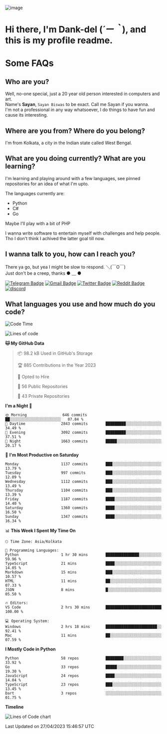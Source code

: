 ![image](https://user-images.githubusercontent.com/63096193/125182844-29f20800-e22f-11eb-8dc9-b0f2d29647bb.png)

# **Hi there, I'm Dank-del (*´ー｀*), and this is my profile readme.**
<!--  [![Profile views](https://gpvc.arturio.dev/dank-del)](https://github.com/dank-del) -->
# Some FAQs

## **Who are you?**

Well, no-one special, just a 20 year old person interested in computers and art. \
Name's **Sayan**, `Sayan Biswas` to be exact. Call me Sayan if you wanna. \
I'm not a professional in any way whatsoever, I do things to have fun and cause its interesting.

## **Where are you from? Where do you belong?**

I'm from Kolkata, a city in the Indian state called West Bengal.

## **What are you doing currently? What are you learning?**

I'm learning and playing around with a few languages, see pinned repositories for an idea of what I'm upto.

The languages currently are:

- Python
- C#
- Go

Maybe I'll play with a bit of PHP

I wanna write software to entertain myself with challenges and help people. \
Tho I don't think I achived the latter goal till now.

<!--## **Eww, I see a weeb profile.**

Can't help it, it's the best way to hide my face on this account
> Why do people hate weebs .-.

## **Cool, what more interests you?**

My interests are quite, weird. They're scattered all over the place. \
I've been fascinated by music and have studied it since the age of 6, I've performed on stage and on air but yeah now I've been away from that. I specialize in key instruments. \
Another thing that interests me is Media Production, aka, working with audio, video and broadcasting media.

> I just like art in general. also feeds the reason of me being obsessed with Japanese drawings (⋟ ﹏ ⋞)-->

## **I wanna talk to you, how can I reach you?**

There ya go, but yea I might be slow to respond. ＼(￣O￣) \
Just don't be a creep, thanks ● ﹏ ●

[![Telegram Badge](https://img.shields.io/badge/-dank_as_fuck-1ca0f1?style=flat-square&logo=telegram&logoColor=white&link=https://t.me/dank_as_fuck)](https://t.me/dank_as_fuck)
[![Gmail Badge](https://img.shields.io/badge/-sayan@asia.com-c14438?style=flat-square&logo=Gmail&logoColor=white&link=mailto:sayan@asia.com)](mailto:sayan@asia.com)
[![Twitter Badge](https://img.shields.io/twitter/follow/TheDankDel?style=social)](https://twitter.com/TheDankDel)
[![Reddit Badge](https://img.shields.io/reddit/user-karma/combined/dank_as_fuck_?style=social)](https://www.reddit.com/user/dank_as_fuck_/)
[![discord](https://discord-md-badge.vercel.app/api/shield/506536929152466945?style=social)](https://discordapp.com/users/506536929152466945)

## **What languages you use and how much do you code?**

<!--START_SECTION:waka-->
![Code Time](http://img.shields.io/badge/Code%20Time-1%2C139%20hrs%2053%20mins-blue)

![Lines of code](https://img.shields.io/badge/From%20Hello%20World%20I%27ve%20Written-4.4%20million%20lines%20of%20code-blue)

**🐱 My GitHub Data** 

> 📦 98.2 kB Used in GitHub's Storage 
 > 
> 🏆 885 Contributions in the Year 2023
 > 
> 💼 Opted to Hire
 > 
> 📜 56 Public Repositories 
 > 
> 🔑 43 Private Repositories 
 > 
**I'm a Night 🦉** 

```text
🌞 Morning                646 commits         ██░░░░░░░░░░░░░░░░░░░░░░░   07.84 % 
🌆 Daytime                2843 commits        █████████░░░░░░░░░░░░░░░░   34.49 % 
🌃 Evening                3092 commits        █████████░░░░░░░░░░░░░░░░   37.51 % 
🌙 Night                  1663 commits        █████░░░░░░░░░░░░░░░░░░░░   20.17 % 
```
📅 **I'm Most Productive on Saturday** 

```text
Monday                   1137 commits        ███░░░░░░░░░░░░░░░░░░░░░░   13.79 % 
Tuesday                  997 commits         ███░░░░░░░░░░░░░░░░░░░░░░   12.09 % 
Wednesday                1112 commits        ███░░░░░░░░░░░░░░░░░░░░░░   13.49 % 
Thursday                 1104 commits        ███░░░░░░░░░░░░░░░░░░░░░░   13.39 % 
Friday                   1187 commits        ████░░░░░░░░░░░░░░░░░░░░░   14.40 % 
Saturday                 1360 commits        ████░░░░░░░░░░░░░░░░░░░░░   16.50 % 
Sunday                   1347 commits        ████░░░░░░░░░░░░░░░░░░░░░   16.34 % 
```


📊 **This Week I Spent My Time On** 

```text
🕑︎ Time Zone: Asia/Kolkata

💬 Programming Languages: 
Python                   1 hr 30 mins        ███████████████░░░░░░░░░░   59.96 % 
TypeScript               21 mins             ████░░░░░░░░░░░░░░░░░░░░░   14.05 % 
Markdown                 15 mins             ███░░░░░░░░░░░░░░░░░░░░░░   10.57 % 
HTML                     11 mins             ██░░░░░░░░░░░░░░░░░░░░░░░   07.33 % 
JSON                     8 mins              █░░░░░░░░░░░░░░░░░░░░░░░░   05.50 % 

🔥 Editors: 
VS Code                  2 hrs 30 mins       █████████████████████████   100.00 % 

💻 Operating System: 
Windows                  2 hrs 18 mins       ███████████████████████░░   92.41 % 
Mac                      11 mins             ██░░░░░░░░░░░░░░░░░░░░░░░   07.59 % 
```

**I Mostly Code in Python** 

```text
Python                   58 repos            ████████░░░░░░░░░░░░░░░░░   33.92 % 
Go                       33 repos            █████░░░░░░░░░░░░░░░░░░░░   19.30 % 
JavaScript               24 repos            ████░░░░░░░░░░░░░░░░░░░░░   14.04 % 
TypeScript               23 repos            ███░░░░░░░░░░░░░░░░░░░░░░   13.45 % 
Dart                     3 repos             ░░░░░░░░░░░░░░░░░░░░░░░░░   01.75 % 
```



**Timeline**

![Lines of Code chart](https://raw.githubusercontent.com/Dank-del/Dank-del/main/assets/bar_graph.png)


 Last Updated on 27/04/2023 15:46:57 UTC
<!--END_SECTION:waka-->

<!--## **Can I stalk your spotify?**

Um sure.

![OwO Spotify](https://spotify-recently-played-readme.vercel.app/api?user=31fdrsslnr7nvq4ytqwtw7c4rxfm&count=5)-->
